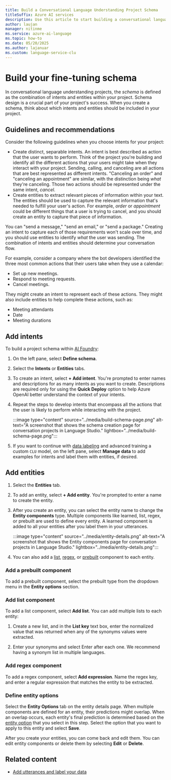 ```yaml
---
title: Build a Conversational Language Understanding Project Schema
titleSuffix: Azure AI services
description: Use this article to start building a conversational language understanding project schema.
author: laujan
manager: nitinme
ms.service: azure-ai-language
ms.topic: how-to
ms.date: 05/20/2025
ms.author: lajanuar
ms.custom: language-service-clu
---
```


# Build your fine-tuning schema

In conversational language understanding projects, the *schema* is defined as the combination of intents and entities within your project. Schema design is a crucial part of your project's success. When you create a schema, think about which intents and entities should be included in your project.

## Guidelines and recommendations

Consider the following guidelines when you choose intents for your project:

  - Create distinct, separable intents. An intent is best described as action that the user wants to perform. Think of the project you're building and identify all the different actions that your users might take when they interact with your project. Sending, calling, and canceling are all actions that are best represented as different intents. "Canceling an order" and "canceling an appointment" are similar, with the distinction being *what* they're canceling. Those two actions should be represented under the same intent, *cancel*.
  - Create entities to extract relevant pieces of information within your text. The entities should be used to capture the relevant information that's needed to fulfill your user's action. For example, *order* or *appointment* could be different things that a user is trying to cancel, and you should create an entity to capture that piece of information.

You can "send a message," "send an email," or "send a package." Creating an intent to capture each of those requirements won't scale over time, and you should use entities to identify *what* the user was sending. The combination of intents and entities should determine your conversation flow.

For example, consider a company where the bot developers identified the three most common actions that their users take when they use a calendar:

* Set up new meetings.
* Respond to meeting requests.
* Cancel meetings.

They might create an intent to represent each of these actions. They might also include entities to help complete these actions, such as:

* Meeting attendants
* Date
* Meeting durations

## Add intents

To build a project schema within [AI Foundry](https://ai.azure.com/?cid=learnDocs):

1. On the left pane, select **Define schema**.

1. Select the **Intents** or **Entities** tabs.

1. To create an intent, select **+ Add intent**. You're prompted to enter names and descriptions for as many intents as you want to create. Descriptions are required only for using the **Quick Deploy** option to help Azure OpenAI better understand the context of your intents.

1. Repeat the steps to develop intents that encompass all the actions that the user is likely to perform while interacting with the project.

    :::image type="content" source="../media/build-schema-page.png" alt-text="A screenshot that shows the schema creation page for conversation projects in Language Studio." lightbox="../media/build-schema-page.png":::

1. If you want to continue with [data labeling](tag-utterances.md) and advanced training a custom `CLU` model, on the left pane, select **Manage data** to add examples for intents and label them with entities, if desired.

## Add entities

1. Select the **Entities** tab.

1. To add an entity, select **+ Add entity**. You're prompted to enter a name to create the entity.

1. After you create an entity, you can select the entity name to change the **Entity components** type. Multiple components like learned, list, regex, or prebuilt are used to define every entity. A learned component is added to all your entities after you label them in your utterances.

   :::image type="content" source="../media/entity-details.png" alt-text="A screenshot that shows the Entity components page for conversation projects in Language Studio." lightbox="../media/entity-details.png":::

1. You can also add a [list](../concepts/entity-components.md#list-component), [regex](../concepts/entity-components.md#regex-component), or [prebuilt](../concepts/entity-components.md#prebuilt-component) component to each entity.

### Add a prebuilt component

To add a prebuilt component, select the prebuilt type from the dropdown menu in the **Entity options** section.

   <!--:::image type="content" source="../media/add-prebuilt-component.png" alt-text="A screenshot that shows a prebuilt component in Language Studio." lightbox="../media/add-prebuilt-component.png":::-->

### Add list component

To add a list component, select **Add list**. You can add multiple lists to each entity:

1. Create a new list, and in the **List key** text box, enter the normalized value that was returned when any of the synonyms values were extracted.

1. Enter your synonyms and select Enter after each one. We recommend having a synonym list in multiple languages.

   <!--:::image type="content" source="../media/add-list-component.png" alt-text="A screenshot that shows a list component in Language Studio." lightbox="../media/add-list-component.png":::-->

### Add regex component

To add a regex component, select **Add expression**. Name the regex key, and enter a regular expression that matches the entity to be extracted.

### Define entity options

Select the **Entity Options** tab on the entity details page. When multiple components are defined for an entity, their predictions might overlap. When an overlap occurs, each entity's final prediction is determined based on the [entity option](../concepts/entity-components.md#entity-options) that you select in this step. Select the option that you want to apply to this entity and select **Save**.

   <!--:::image type="content" source="../media/entity-options.png" alt-text="A screenshot that shows an entity option in Language Studio." lightbox="../media/entity-options.png":::-->

After you create your entities, you can come back and edit them. You can edit entity components or delete them by selecting **Edit** or **Delete**.

## Related content

* [Add utterances and label your data](tag-utterances.md)
